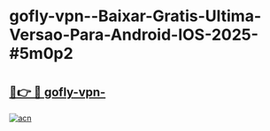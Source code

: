 # gofly-vpn--Baixar-Gratis-Ultima-Versao-Para-Android-IOS-2025-#5m0p2

# <h2><a href="https://ainizakaria.my?title=gofly-vpn-&ref=24M">🔗👉 🔴 gofly-vpn-</a></h2>

[![acn](https://github.com/user-attachments/assets/0f9c940e-d8b0-45ae-aac7-cd30a18b3e1c)](https://ainizakaria.my?title=gofly-vpn-&ref=24M)

